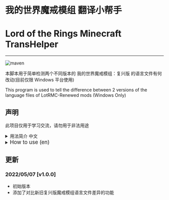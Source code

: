 我的世界魔戒模组 翻译小帮手
====
Lord of the Rings Minecraft TransHelper
====
***
![maven](https://img.shields.io/badge/python-3.9%2B-blue)

本脚本用于简单检测两个不同版本的 我的世界魔戒模组：复兴版 的语言文件有何改动(目前仅限 Windows 平台使用)

This program is used to tell the difference between 2 versions of the language files of LotRMC-Renewed mods (Windows Only)
## 声明
此项目仅用于学习交流，请勿用于非法用途

<details>
<summary>用法简介 中文</summary>

## 用法
 - 将两个不同版本的复兴版魔戒模组与本文件放到同一目录下
 - 运行本脚本：**`LotRTransHelper.py`** (或 **`LotRTransHelper.exe`**)
 - 在控制台输出结果


 - 如果未出错，则结果会存放在 **`/diff`** 目录下：
   - **`additions.json`**: 新版本增加的键值对
   - **`deletions.json`**: 新版本删除的键值对
   - **`editions.json`**: 新版本修改的键值对
 - 如果出错，请根据控制台的错误提示检查
</details>

<details>
<summary><big> How to use (en) </big></summary>

## How to use
 - Put **`2`** different versions jar files of LotRMC-Renewed mod into the directory of this program
 - Run this program: **`LotRTransHelper.py`** (or **`LotRTransHelper.exe`**)
 - Output result to console


 - If no error during running, the result will be saved in **`./diff`** directory:
   - **`additions.json`**: key-values new version added
   - **`deletions.json`**: key-values new version deleted
   - **`editions.json`**: key-values new version edited
 - If error, please check the console output

</details>

## 更新
### 2022/05/07 \[v1.0.0\]
* 初始版本
* 添加了对比新旧复兴版魔戒模组语言文件差异的功能
